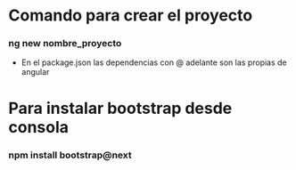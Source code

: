 # Comando para crear el proyecto
### ng new nombre_proyecto

* En el package.json las dependencias con @ adelante son las propias de angular

# Para instalar bootstrap desde consola
### npm install bootstrap@next
